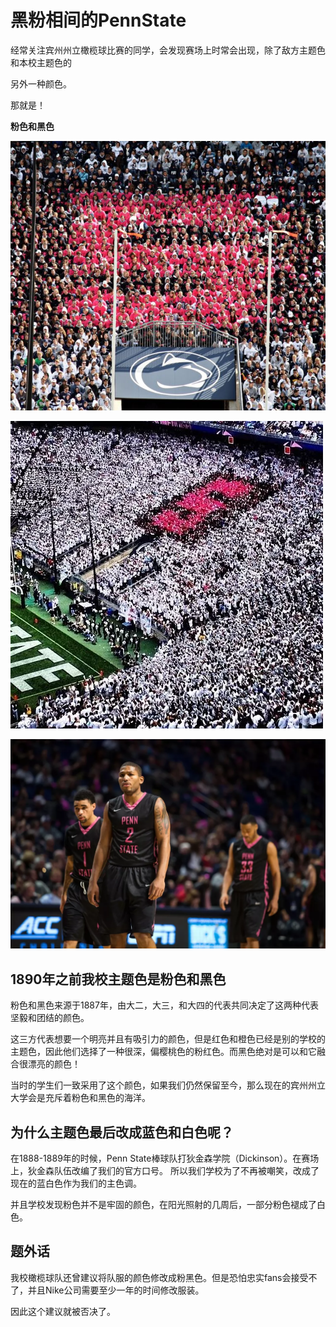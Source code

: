 # 黑粉相间的PennState

经常关注宾州州立橄榄球比赛的同学，会发现赛场上时常会出现，除了敌方主题色和本校主题色的

另外一种颜色。

那就是！

**粉色和黑色**

![](../.gitbook/assets/image%20%2853%29.png)

![](../.gitbook/assets/image%20%28171%29.png)

![](../.gitbook/assets/image%20%28102%29.png)

## **1890年之前我校主题色是粉色和黑色**

粉色和黑色来源于1887年，由大二，大三，和大四的代表共同决定了这两种代表坚毅和团结的颜色。

这三方代表想要一个明亮并且有吸引力的颜色，但是红色和橙色已经是别的学校的主题色，因此他们选择了一种很深，偏樱桃色的粉红色。而黑色绝对是可以和它融合很漂亮的颜色！

当时的学生们一致采用了这个颜色，如果我们仍然保留至今，那么现在的宾州州立大学会是充斥着粉色和黑色的海洋。

## **为什么主题色最后改成蓝色和白色呢？**

在1888-1889年的时候，Penn State棒球队打狄金森学院（Dickinson）。在赛场上，狄金森队伍改编了我们的官方口号。 所以我们学校为了不再被嘲笑，改成了现在的蓝白色作为我们的主色调。

并且学校发现粉色并不是牢固的颜色，在阳光照射的几周后，一部分粉色褪成了白色。

## **题外话**

我校橄榄球队还曾建议将队服的颜色修改成粉黑色。但是恐怕忠实fans会接受不了，并且Nike公司需要至少一年的时间修改服装。 

因此这个建议就被否决了。

